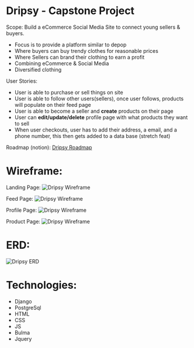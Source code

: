 # Dripsy - Capstone Project

Scope: Build a eCommerce Social Media Site to connect young sellers & buyers.
- Focus is to provide a platform similar to depop 
- Where buyers can buy trendy clothes for reasonable prices
- Where Sellers can brand their clothing to earn a profit
- Combining eCommerce & Social Media
- Diversified clothing

User Stories:
- User is able to purchase or sell things on site
- User is able to follow other users(sellers), once user follows, products will populate on their feed page
- User is able to become a seller and **create** products on their page
- User can **edit/update/delete** profile page with what products they want to sell
- When user checkouts, user has to add their address, a email, and a phone number, this then gets added to a data base (stretch feat)

Roadmap (notion):
[Dripsy Roadmap](https://www.notion.so/8eaece1b133047ef970861daa92868ef?v=c05e3a265b0f4259807d7d8287a320ff)

# Wireframe:
Landing Page:
![Dripsy Wireframe](https://imgur.com/2jjc24U.jpg)

Feed Page:
![Dripsy Wireframe](https://imgur.com/PJc7qEX.jpg)

Profile Page:
![Dripsy Wireframe](https://imgur.com/10jzDYn.jpg)

Product Page:
![Dripsy Wireframe](https://imgur.com/aI7G5Qf.jpg)

# ERD:
![Dripsy ERD](https://imgur.com/qksNhOX.jpg)

# Technologies:
- Django
- PostgreSql
- HTML
- CSS
- JS
- Bulma
- Jquery
